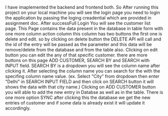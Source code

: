 I have imaplemented the backend and frontend both. So After running this project on your local machine you will see the login page you need to login the application by passing 
the loging creadential which are provided in assignment doc.
After successFull Login You will see the customer list page. This Page contains the data present in the database in table form with one more column action column this 
column has two buttons the first one is delete and edit. 
so by clicking on delete button the DELETE API will call and the id of the entry will be passed as the parameter and this data will be remove/delete from the database and from the table also.
Clicking on edit button you can edit the any of that specific customer.
there are more buttons on this page ADD CUSTOMER, SEARCH BY and SEARCH with INPUT field.
SEARCH BY is a dropdown you will see the column name after clicking it. After selecting the column name you can search for the with the specifing column name value.
(ex. Select "City" from dropdown then enter "Delhi" in SEARCH INPUT FIELD and then click on SEARCH button
it will shows the data with that city name.)
Clicking on ADD CUSTOMER button you will able to add the new entry in Databse as well as in the table.
There is one more option SYNC after clicking this the database we get the new entries of customer and if some data is already exist it will update it accordingly.
